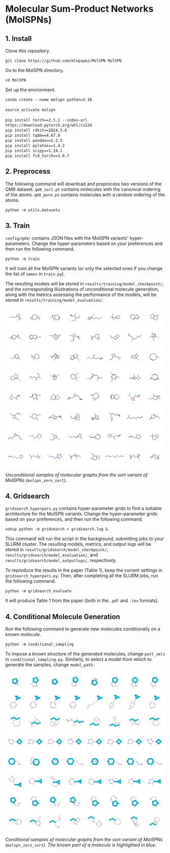# Molecular Sum-Product Networks (MolSPNs)



## 1. Install

Clone this repository.
```
git clone https://github.com/mlnpapez/MolSPN MolSPN
```

Go to the MolSPN directory.
```
cd MolSPN
```

Set up the environment.
```
conda create --name molspn python=3.10

source activate molspn

pip install torch==2.5.1 --index-url https://download.pytorch.org/whl/cu124
pip install rdkit==2024.3.6
pip install tqdm==4.67.0
pip install pandas==2.2.3
pip install pylatex==1.4.2
pip install scipy==1.14.1
pip install fcd_torch==1.0.7
```

## 2. Preprocess
The following command will download and preprocess two versions of the QM9 dataset. `qm9_sort.pt` contains molecules with the canonical ordering of the atoms. `qm9_perm.pt` contains molecules with a random ordering of the atoms.
```
python -m utils.datasets
```
## 3. Train
`config/qm9/` contains JSON files with the MolSPN variants' hyper-parameters. Change the hyper-parameters based on your preferences and then run the following command.
```
python -m train
```
It will train all the MolSPN variants (or only the selected ones if you change the list of `names` in `train.py`).

The resulting models will be stored in `results/training/model_checkpoint/`, and the corresponding illustrations of unconditional molecule generation, along with the metrics assessing the performance of the models, will be stored in `results/training/model_evaluation/`.

<img src="plots/unconditional_generation.png" width="500"/>

*Unconditional samples of molecular graphs from the sort variant of MolSPNs (`molspn_zero_sort`).*

## 4. Gridsearch
`gridsearch_hyperpars.py` contains hyper-parameter grids to find a suitable architecture for the MolSPN variants. Change the hyper-parameter grids based on your preferences, and then run the following command.
```
nohup python -m gridsearch > gridsearch.log &
```
This command will run the script in the background, submitting jobs to your SLURM cluster. The resulting models, metrics, and output logs will be stored in `results/gridsearch/model_checkpoint/`, `results/gridsearch/model_evaluation/`, and `results/gridsearch/model_outputlogs/`, respectively.

To reproduce the results in the paper (Table 1), keep the current settings in `gridsearch_hyperpars.py`. Then, after completing all the SLURM jobs, run the following command.
```
python -m gridsearch_evaluate
```
It will produce Table 1 from the paper (both in the `.pdf` and `.tex` formats).

## 4. Conditional Molecule Generation
Run the following command to generate new molecules conditionally on a known molecule.
```
python -m conditional_sampling
```
To impose a known structure of the generated molecules, change `patt_smls` in `conditional_sampling.py`. Similarly, to select a model from which to generate the samples, change `model_path`.

<img src="plots/conditional_generation.png" width="500"/>

*Conditional samples of molecular graphs from the sort variant of MolSPNs (`molspn_zero_sort`). The known part of a molecule is highlighted in blue.*
